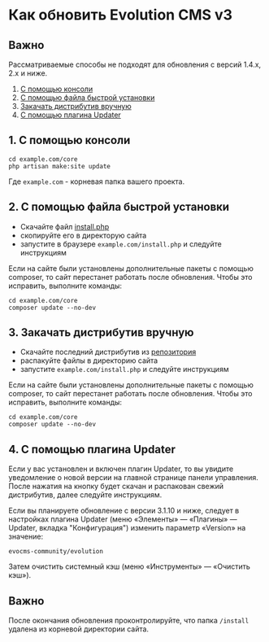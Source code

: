 # Как обновить Evolution CMS v3

## Важно

Рассматриваемые способы не подходят для обновления с версий 1.4.x, 2.x и ниже.

1. [С помощью консоли](#section1)
2. [С помощью файла быстрой установки](#section2)
3. [Закачать дистрибутив вручную](#section3)
4. [С помощью плагина Updater](#section4)

## 1. С помощью консоли <a name="section1"></a>

```shell
cd example.com/core
php artisan make:site update
```

Где `example.com` - корневая папка вашего проекта.

## 2. С помощью файла быстрой установки <a name="section2"></a>

- Скачайте файл [install.php](https://github.com/evocms-community/installer/blob/master/install.php)
- скопируйте его в директорую сайта
- запустите в браузере `example.com/install.php` и следуйте инструкциям

Если на сайте были установлены дополнительные пакеты с помощью composer, то сайт перестанет работать после обновления. Чтобы это исправить, выполните команды:

```shell
cd example.com/core
composer update --no-dev
```

## 3. Закачать дистрибутив вручную <a name="section3"></a>

- Скачайте последний дистрибутив из [репозитория](https://github.com/evocms-community/evolution/releases)
- распакуйте файлы в директорию сайта
- запустите `example.com/install.php` и следуйте инструкциям

Если на сайте были установлены дополнительные пакеты с помощью composer, то сайт перестанет работать после обновления. Чтобы это исправить, выполните команды:

```shell
cd example.com/core
composer update --no-dev
```

## 4. С помощью плагина Updater <a name="section4"></a>

Если у вас установлен и включен плагин Updater, то вы увидите уведомление о новой версии на главной странице панели управления. После нажатия на кнопку будет скачан и распакован свежий дистрибутив, далее следуйте инструкциям.

Если вы планируете обновление с версии 3.1.10 и ниже, следует в настройках плагина Updater (меню «Элементы» — «Плагины» — Updater, вкладка "Конфигурация") изменить параметр «Version» на значение:

```shell
evocms-community/evolution
```

Затем очистить системный кэш (меню «Инструменты» — «Очистить кэш»).

## Важно

После окончания обновления проконтролируйте, что папка `/install` удалена из корневой директории сайта.
